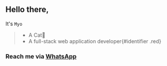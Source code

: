 ## Hello there,
It's <code><span class="name1">Myo</span></code>

> - A Cat🐾<br>
> - A full-stack web application developer{#identifier .red}

### Reach me via <a href="https://wa.me/94714842036" target="_blank">WhatsApp</a>

<!--









-->
